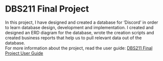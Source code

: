 # DBS211 Final Project
In this project, I have designed and created a database for ‘Discord’ in order to learn database design, development and implementation. I created and designed an ERD diagram for the database, wrote the creation scripts and created business reports that help us to pull relevant data out of the database.
</br>
For more information about the project, read the user guide: [DBS211 Final Project User Guide](https://github.com/AryanK1511/DBS211-Final-Project/blob/main/DBS211_Final_Project_Submission.pdf)
